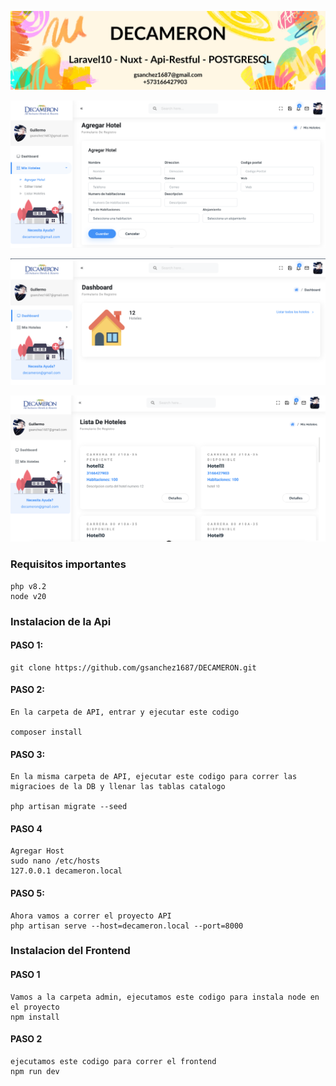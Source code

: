 ![Banner](banner.png)


![Banner](capture1.png)


![Banner](capture2.png)


![Banner](capture3.png)

### Requisitos importantes
```
php v8.2
node v20
```

### Instalacion de la Api

#### PASO 1:
```
git clone https://github.com/gsanchez1687/DECAMERON.git
```

#### PASO 2:
```
En la carpeta de API, entrar y ejecutar este codigo

composer install
```

#### PASO 3:
```
En la misma carpeta de API, ejecutar este codigo para correr las migracioes de la DB y llenar las tablas catalogo

php artisan migrate --seed
```

#### PASO 4
```
Agregar Host
sudo nano /etc/hosts
127.0.0.1 decameron.local
```

#### PASO 5:

```
Ahora vamos a correr el proyecto API
php artisan serve --host=decameron.local --port=8000
```

### Instalacion del Frontend

#### PASO 1

```
Vamos a la carpeta admin, ejecutamos este codigo para instala node en el proyecto
npm install
```

#### PASO 2
```
ejecutamos este codigo para correr el frontend
npm run dev
```